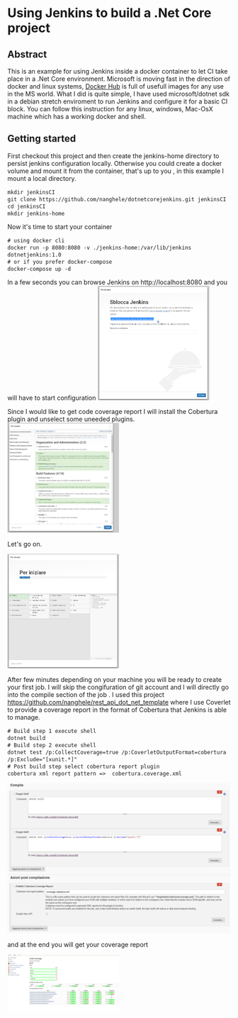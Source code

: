 # Using Jenkins to build a .Net Core project 

## Abstract
This is an example for using Jenkins inside a docker container to let CI take place in a .Net Core environment. Microsoft is moving fast in the direction of docker and  linux systems, [Docker Hub](https://hub.docker.com/u/microsoft) is full of usefull images for any use in the MS world. What I did is quite simple, I have used microsoft/dotnet sdk in a debian stretch enviroment to run Jenkins and configure it for a basic CI block. You can follow this instruction for any linux, windows, Mac-OsX machine which has a working docker and shell.

## Getting started
First checkout this project and then create the jenkins-home directory to persist jenkins configuration locally. Otherwise you could create a docker volume and mount it from the container, that's up to you , in this example I mount a local directory. 
```
mkdir jenkinsCI
git clone https://github.com/nanghele/dotnetcorejenkins.git jenkinsCI
cd jenkinsCI
mkdir jenkins-home
```
Now it's time to start your container
```
# using docker cli
docker run -p 8080:8080 -v ./jenkins-home:/var/lib/jenkins dotnetjenkins:1.0
# or if you prefer docker-compose
docker-compose up -d
```
In a few seconds you can browse Jenkins on http://localhost:8080
and you will have to start configuration
<img src='/docs/img/jenkins1.PNG' width=50% >

Since I would like to get code coverage report I will install the Cobertura plugin and unselect some uneeded plugins.
<img src='/docs/img/jenkins2.PNG' width=50% > 

Let's go on.

<img src='/docs/img/jenkins3.PNG' width=50% >

After few minutes depending on your machine you will be ready to create your first job. I will skip the congifuration of git account and I will directly go into the compile section of the job . I used this project https://github.com/nanghele/rest_api_dot_net_template where I use Coverlet to provide a coverage report in the format of Cobertura that Jenkins is able to manage.
```
# Build step 1 execute shell
dotnet build
# Build step 2 execute shell
dotnet test /p:CollectCoverage=true /p:CoverletOutputFormat=cobertura /p:Exclude="[xunit.*]"
# Post build step select cobertura report plugin
cobertura xml report pattern =>  cobertura.coverage.xml
```
<img src='/docs/img/jenkins6.PNG' width=100% >

and at the end you will get your coverage report

<img src='/docs/img/jenkins7.PNG' width=50% >
